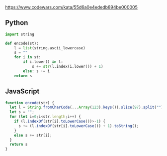 https://www.codewars.com/kata/55d6a0e4ededb894be000005

## Python
```python
import string

def encode(st):
    l = list(string.ascii_lowercase)
    s = ""
    for i in st:
        if i.lower() in l:
            s += str(l.index(i.lower()) + 1)
        else: s += i
    return s
```

## JavaScript
```js
function encode(str) {
  let l = String.fromCharCode(...Array(123).keys()).slice(97).split("");
  let s = "";
  for (let i=0;i<str.length;i++) {
    if (l.indexOf(str[i].toLowerCase())>-1) {
      s += (l.indexOf(str[i].toLowerCase()) + 1).toString();
    }
    else s += str[i];
  }
  return s
}
```